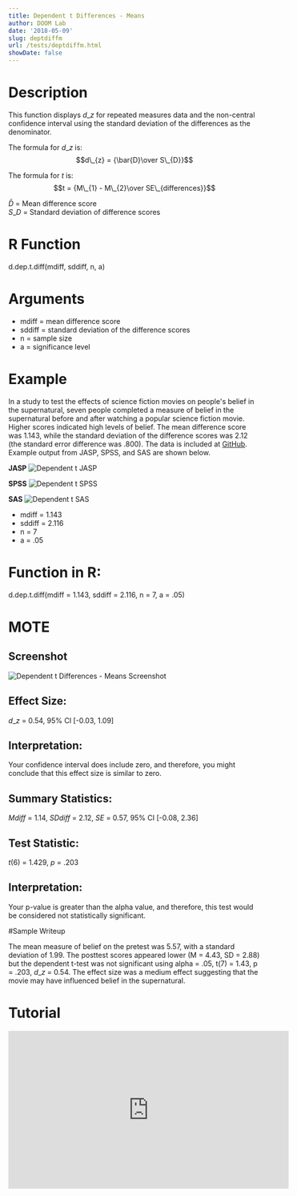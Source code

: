 ```yaml
---
title: Dependent t Differences - Means
author: DOOM Lab
date: '2018-05-09'
slug: deptdiffm
url: /tests/deptdiffm.html
showDate: false
---
```


<script src="//yihui.name/js/math-code.js"></script>
<script type = "text/x-mathjax-config">
MathJax.Hub.Config({
tex2jax: {
inlineMath: [['$', '$']],
}
})
</script>
<script async
src="//cdn.bootcss.com/mathjax/2.7.1/MathJax.js?config=TeX-MML-AM_CHTML">
</script>

# Description   

This function displays $d\_{z}$ for repeated measures data and the non-central confidence interval using the standard deviation of the differences as the denominator.

The formula for $d\_{z}$ is: $$d\_{z} = {\bar{D}\over S\_{D}}$$
 
The formula for *t* is: $$t = {M\_{1} - M\_{2}\over SE\_{differences}}$$

$\bar{D}$ = Mean difference score     
$S\_{D}$ = Standard deviation of difference scores

# R Function

d.dep.t.diff(mdiff, sddiff, n, a)

# Arguments 

+ mdiff	= mean difference score
+ sddiff = standard deviation of the difference scores
+ n	= sample size
+ a	= significance level

# Example  

In a study to test the effects of science fiction movies on people's belief in the supernatural, seven people completed a measure of belief in the supernatural before and after watching a popular science fiction movie. Higher scores indicated high levels of belief. The mean difference score was 1.143, while the standard deviation of the difference scores was 2.12 (the standard error difference was .800). The data is included at [GitHub](https://github.com/doomlab/shiny-server/tree/master/MOTE/examples). Example output from JASP, SPSS, and SAS are shown below.

**JASP**
![Dependent t JASP](https://raw.githubusercontent.com/doomlab/shiny-server/master/MOTE/examples/dependent%20t%20JASP.png)

**SPSS**
![Dependent t SPSS](https://raw.githubusercontent.com/doomlab/shiny-server/master/MOTE/examples/dependent%20t%20SPSS.png)

**SAS**
![Dependent t SAS](https://raw.githubusercontent.com/doomlab/shiny-server/master/MOTE/examples/dependent%20t%20SAS.PNG)

+ mdiff	= 1.143
+ sddiff = 2.116
+ n	= 7
+ a	= .05

# Function in R: 

d.dep.t.diff(mdiff = 1.143, sddiff = 2.116, n = 7, a = .05)

# MOTE

## Screenshot

![Dependent t Differences - Means Screenshot](../images/depttdiffmeans.jpg)

## Effect Size:

$d\_{z}$ = 0.54, 95% CI [-0.03, 1.09]

## Interpretation: 

Your confidence interval does include zero, and therefore, you might conclude that this effect size is similar to zero.

## Summary Statistics: 

*Mdiff* = 1.14, *SDdiff* = 2.12, *SE* = 0.57, 95% CI [-0.08, 2.36]

## Test Statistic: 

*t*(6) = 1.429, *p* = .203

## Interpretation: 

Your p-value is greater than the alpha value, and therefore, this test would be considered not statistically significant.

#Sample Writeup

The mean measure of belief on the pretest was 5.57, with a standard
deviation of 1.99. The posttest scores appeared lower (M = 4.43, SD = 2.88)
but the dependent t-test was not significant using alpha = .05,
t(7) = 1.43, p = .203, $d\_{z}$ = 0.54. The effect size was a medium effect suggesting
that the movie may have influenced belief in the supernatural.

# Tutorial

<iframe width="560" height="315" src="https://www.youtube.com/embed/eq9X4ynxq2A" frameborder="0" allow="autoplay; encrypted-media" allowfullscreen></iframe>
